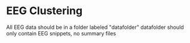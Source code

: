 # EEG Clustering

All EEG data should be in a folder labeled "datafolder"
datafolder should only contain EEG snippets, no summary files
